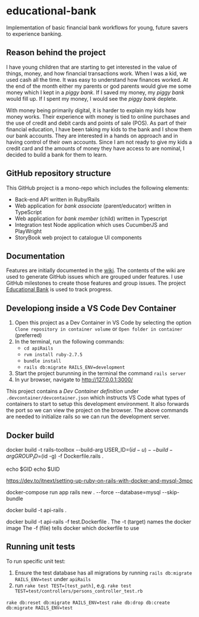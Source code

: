 # educational-bank

Implementation of basic financial bank workflows for young, future savers to experience banking.

## Reason behind the project

I have young children that are starting to get interested in the value of things, money, and how financial transactions work. When I was a kid, we used cash all the time. It was easy to understand how finances worked. At the end of the month either my parents or god parents would give me some money which I kept in a _piggy bank_. If I saved my money, my _piggy bank_ would fill up. If I spent my money, I would see the _piggy bank_ deplete.

With money being primarily digital, it is harder to explain my kids how money works. Their experience with money is tied to online purchases and the use of credit and debit cards and points of sale (POS). As part of their financial education, I have been taking my kids to the bank and I show them our bank accounts. They are interested in a hands on approach and in having control of their own accounts. Since I am not ready to give my kids a credit card and the amounts of money they have access to are nominal, I decided to build a bank for them to learn.

## GitHub repository structure

This GitHub project is a mono-repo which includes the following elements:

* Back-end API written in Ruby/Rails
* Web application for _bank associate_ (parent/educator) written in TypeScript
* Web application for _bank member_ (child) written in Typescript
* Integration test Node application which uses CucumberJS and PlayWright
* StoryBook web project to catalogue UI components

## Documentation

Features are initially documented in the [wiki](https://github.com/EddieMachete/educational-bank/wiki). The contents of the wiki are used to generate GitHub issues which are grouped under features. I use GitHub milestones to create those features and group issues. The project [Educational Bank](https://github.com/users/EddieMachete/projects/1/views/1) is used to track progress.

## Developiong inside a VS Code Dev Container

1. Open this project as a Dev Container in VS Code by selecting the option `Clone repository in container volume` or `Open folder in container` (preferred)
2. In the terminal, run the following commands:
   * `cd apiRails`
   * `rvm install ruby-2.7.5`
   * `bundle install`
   * `rails db:migrate RAILS_ENV=development`
3. Start the project burunning in the terminal the command `rails server`
4. In yur browser, navigate to http://127.0.0.1:3000/

This project contains a _Dev Container definition_ under `.devcontainer/devcontainer.json` which instructs VS Code what types of containers to start to setup this development environment. It also forwards the port so we can view the project on the browser. The above commands are needed to initialize rails so we can run the development server.

## Docker build

docker build -t rails-toolbox --build-arg USER_ID=$(id -u) --build-arg GROUP_ID=$(id -g) -f Dockerfile.rails .

echo $GID
echo $UID

https://dev.to/itnext/setting-up-ruby-on-rails-with-docker-and-mysql-3mpc

docker-compose run app rails new . --force --database=mysql --skip-bundle

docker build -t api-rails .

docker build -t api-rails -f test.Dockerfile .
The -t (target) names the docker image
The -f (file) tells docker which dockerfile to use

## Running unit tests

To run specific unit test:

1. Ensure the test database has all migrations by running `rails db:migrate RAILS_ENV=test` under `apiRails`
2. run `rake test TEST=[test_path]`, e.g. `rake test TEST=test/controllers/persons_controller_test.rb`


`rake db:reset db:migrate RAILS_ENV=test`
`rake db:drop db:create db:migrate RAILS_ENV=test`

